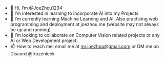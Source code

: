- 👋 Hi, I’m @JoeZhou1234
- 👀 I’m interested in learning to incorporate AI into my Projects 
- 🌱 I’m currently learning Machine Learning and AI. Also practicing web programming and deployment at joezhou.me (website may not always be up and running)
- 💞️ I’m looking to collaborate on Computer Vision related projects or any AI or Web Development project.
- 📫 How to reach me: email me at mr.joezhou@gmail.com or DM me on Discord @frozenleek

<!---
JoeZhou1234/JoeZhou1234 is a ✨ special ✨ repository because its `README.md` (this file) appears on your GitHub profile.
You can click the Preview link to take a look at your changes.
--->
